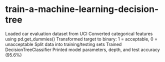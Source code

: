 # train-a-machine-learning-decision-tree
Loaded car evaluation dataset from UCI Converted categorical features using pd.get_dummies() Transformed target to binary: 1 = acceptable, 0 = unacceptable Split data into training/testing sets Trained DecisionTreeClassifier Printed model parameters, depth, and test accuracy (95.6%)
